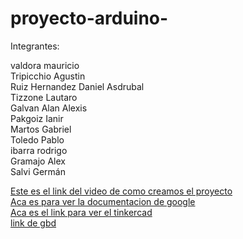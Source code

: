 <h1> proyecto-arduino- </h1>

Integrantes:

valdora mauricio <br>
Tripicchio Agustin <br>
Ruiz Hernandez Daniel Asdrubal <br>
Tizzone Lautaro <br>
Galvan Alan Alexis <br>
Pakgoiz Ianir <br>
Martos Gabriel <br>
Toledo Pablo <br>
ibarra rodrigo <br>
Gramajo Alex <br>
Salvi Germán <br>

<A HREF="https://www.awesomescreenshot.com/video/10981316?key=2a9596f7d452776b8af88b508defe91f"> Este es el link del video de como creamos el proyecto </A></br>
<a href = "https://docs.google.com/document/d/e/2PACX-1vQhvZQLZwtxdDI_9V-II_3UecUEb5hegLNxzi9923LoLXhfrhPL_bxIjE_tZjukIw7tMfO4f1aPIcMr/pub">Aca es para ver la documentacion de google </a></br>
<a href ="https://www.tinkercad.com/things/kXCfpcqeLNc-trabajo-en-equipo/editel?sharecode=Uj5_CtsuBuk_22rVXajgbxC8LbEUNQ0ttYG09vQsvxw">Aca es el link para ver el tinkercad </a></br>
<a href = "https://www.onlinegdb.com/_C5q2oUJD"> link de gbd</a>
